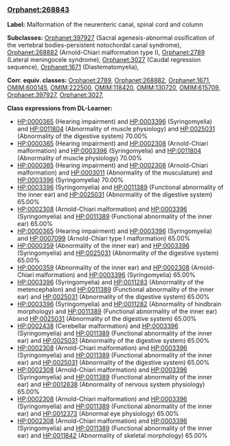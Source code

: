 
### [Orphanet:268843](http://www.orpha.net/ORDO/Orphanet_268843)
**Label:** Malformation of the neurenteric canal, spinal cord and column

**Subclasses:** [Orphanet:397927](http://www.orpha.net/ORDO/Orphanet_397927) (Sacral agenesis-abnormal ossification of the vertebral bodies-persistent notochordal canal syndrome), [Orphanet:268882](http://www.orpha.net/ORDO/Orphanet_268882) (Arnold-Chiari malformation type I), [Orphanet:2789](http://www.orpha.net/ORDO/Orphanet_2789) (Lateral meningocele syndrome), [Orphanet:3027](http://www.orpha.net/ORDO/Orphanet_3027) (Caudal regression sequence), [Orphanet:1671](http://www.orpha.net/ORDO/Orphanet_1671) (Diastematomyelia), 

**Corr. equiv. classes:** [Orphanet:2789](http://www.orpha.net/ORDO/Orphanet_2789), [Orphanet:268882](http://www.orpha.net/ORDO/Orphanet_268882), [Orphanet:1671](http://www.orpha.net/ORDO/Orphanet_1671), [OMIM:600145](http://purl.obolibrary.org/obo/OMIM_600145), [OMIM:222500](http://purl.obolibrary.org/obo/OMIM_222500), [OMIM:118420](http://purl.obolibrary.org/obo/OMIM_118420), [OMIM:130720](http://purl.obolibrary.org/obo/OMIM_130720), [OMIM:615709](http://purl.obolibrary.org/obo/OMIM_615709), [Orphanet:397927](http://www.orpha.net/ORDO/Orphanet_397927), [Orphanet:3027](http://www.orpha.net/ORDO/Orphanet_3027), 

**Class expressions from DL-Learner:**

- [HP:0000365](http://purl.obolibrary.org/obo/HP_0000365) (Hearing impairment) and [HP:0003396](http://purl.obolibrary.org/obo/HP_0003396) (Syringomyelia) and [HP:0011804](http://purl.obolibrary.org/obo/HP_0011804) (Abnormality of muscle physiology) and [HP:0025031](http://purl.obolibrary.org/obo/HP_0025031) (Abnormality of the digestive system) 70.00%
- [HP:0000365](http://purl.obolibrary.org/obo/HP_0000365) (Hearing impairment) and [HP:0002308](http://purl.obolibrary.org/obo/HP_0002308) (Arnold-Chiari malformation) and [HP:0003396](http://purl.obolibrary.org/obo/HP_0003396) (Syringomyelia) and [HP:0011804](http://purl.obolibrary.org/obo/HP_0011804) (Abnormality of muscle physiology) 70.00%
- [HP:0000365](http://purl.obolibrary.org/obo/HP_0000365) (Hearing impairment) and [HP:0002308](http://purl.obolibrary.org/obo/HP_0002308) (Arnold-Chiari malformation) and [HP:0003011](http://purl.obolibrary.org/obo/HP_0003011) (Abnormality of the musculature) and [HP:0003396](http://purl.obolibrary.org/obo/HP_0003396) (Syringomyelia) 70.00%
- [HP:0003396](http://purl.obolibrary.org/obo/HP_0003396) (Syringomyelia) and [HP:0011389](http://purl.obolibrary.org/obo/HP_0011389) (Functional abnormality of the inner ear) and [HP:0025031](http://purl.obolibrary.org/obo/HP_0025031) (Abnormality of the digestive system) 65.00%
- [HP:0002308](http://purl.obolibrary.org/obo/HP_0002308) (Arnold-Chiari malformation) and [HP:0003396](http://purl.obolibrary.org/obo/HP_0003396) (Syringomyelia) and [HP:0011389](http://purl.obolibrary.org/obo/HP_0011389) (Functional abnormality of the inner ear) 65.00%
- [HP:0000365](http://purl.obolibrary.org/obo/HP_0000365) (Hearing impairment) and [HP:0003396](http://purl.obolibrary.org/obo/HP_0003396) (Syringomyelia) and [HP:0007099](http://purl.obolibrary.org/obo/HP_0007099) (Arnold-Chiari type I malformation) 65.00%
- [HP:0000359](http://purl.obolibrary.org/obo/HP_0000359) (Abnormality of the inner ear) and [HP:0003396](http://purl.obolibrary.org/obo/HP_0003396) (Syringomyelia) and [HP:0025031](http://purl.obolibrary.org/obo/HP_0025031) (Abnormality of the digestive system) 65.00%
- [HP:0000359](http://purl.obolibrary.org/obo/HP_0000359) (Abnormality of the inner ear) and [HP:0002308](http://purl.obolibrary.org/obo/HP_0002308) (Arnold-Chiari malformation) and [HP:0003396](http://purl.obolibrary.org/obo/HP_0003396) (Syringomyelia) 65.00%
- [HP:0003396](http://purl.obolibrary.org/obo/HP_0003396) (Syringomyelia) and [HP:0011283](http://purl.obolibrary.org/obo/HP_0011283) (Abnormality of the metencephalon) and [HP:0011389](http://purl.obolibrary.org/obo/HP_0011389) (Functional abnormality of the inner ear) and [HP:0025031](http://purl.obolibrary.org/obo/HP_0025031) (Abnormality of the digestive system) 65.00%
- [HP:0003396](http://purl.obolibrary.org/obo/HP_0003396) (Syringomyelia) and [HP:0011282](http://purl.obolibrary.org/obo/HP_0011282) (Abnormality of hindbrain morphology) and [HP:0011389](http://purl.obolibrary.org/obo/HP_0011389) (Functional abnormality of the inner ear) and [HP:0025031](http://purl.obolibrary.org/obo/HP_0025031) (Abnormality of the digestive system) 65.00%
- [HP:0002438](http://purl.obolibrary.org/obo/HP_0002438) (Cerebellar malformation) and [HP:0003396](http://purl.obolibrary.org/obo/HP_0003396) (Syringomyelia) and [HP:0011389](http://purl.obolibrary.org/obo/HP_0011389) (Functional abnormality of the inner ear) and [HP:0025031](http://purl.obolibrary.org/obo/HP_0025031) (Abnormality of the digestive system) 65.00%
- [HP:0002308](http://purl.obolibrary.org/obo/HP_0002308) (Arnold-Chiari malformation) and [HP:0003396](http://purl.obolibrary.org/obo/HP_0003396) (Syringomyelia) and [HP:0011389](http://purl.obolibrary.org/obo/HP_0011389) (Functional abnormality of the inner ear) and [HP:0025031](http://purl.obolibrary.org/obo/HP_0025031) (Abnormality of the digestive system) 65.00%
- [HP:0002308](http://purl.obolibrary.org/obo/HP_0002308) (Arnold-Chiari malformation) and [HP:0003396](http://purl.obolibrary.org/obo/HP_0003396) (Syringomyelia) and [HP:0011389](http://purl.obolibrary.org/obo/HP_0011389) (Functional abnormality of the inner ear) and [HP:0012638](http://purl.obolibrary.org/obo/HP_0012638) (Abnormality of nervous system physiology) 65.00%
- [HP:0002308](http://purl.obolibrary.org/obo/HP_0002308) (Arnold-Chiari malformation) and [HP:0003396](http://purl.obolibrary.org/obo/HP_0003396) (Syringomyelia) and [HP:0011389](http://purl.obolibrary.org/obo/HP_0011389) (Functional abnormality of the inner ear) and [HP:0012373](http://purl.obolibrary.org/obo/HP_0012373) (Abnormal eye physiology) 65.00%
- [HP:0002308](http://purl.obolibrary.org/obo/HP_0002308) (Arnold-Chiari malformation) and [HP:0003396](http://purl.obolibrary.org/obo/HP_0003396) (Syringomyelia) and [HP:0011389](http://purl.obolibrary.org/obo/HP_0011389) (Functional abnormality of the inner ear) and [HP:0011842](http://purl.obolibrary.org/obo/HP_0011842) (Abnormality of skeletal morphology) 65.00%


